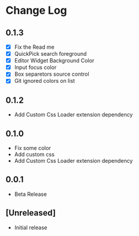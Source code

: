 # Change Log

## 0.1.3
- [x] Fix the Read me
- [x] QuickPick search foreground
- [x] Editor Widget Background Color
- [x] Input focus color
- [x] Box separetors source control
- [x] Git ignored colors on list

## 0.1.2
- Add Custom Css Loader extension dependency

## 0.1.0
- Fix some color
- Add custom css
- Add Custom Css Loader extension dependency

## 0.0.1
- Beta Release

## [Unreleased]
- Initial release
